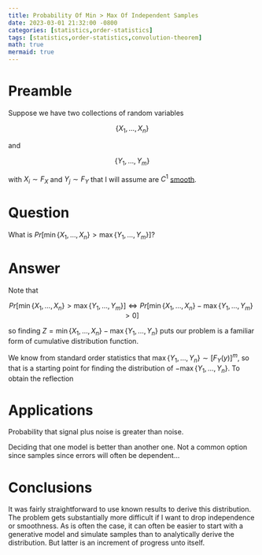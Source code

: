 ```yaml
---
title: Probability Of Min > Max Of Independent Samples
date: 2023-03-01 21:32:00 -0800
categories: [statistics,order-statistics]
tags: [statistics,order-statistics,convolution-theorem]
math: true
mermaid: true
---
```


# Preamble
Suppose we have two collections of random variables 

$$\{X_1, \ldots, X_n \}$$

and

$$\{Y_1, \ldots, Y_m \}$$

with $X_i \sim  F_X$ and $Y_j \sim  F_Y$ that I will assume are $C^1$ [smooth](https://en.wikipedia.org/wiki/Smoothness).


# Question
What is $Pr \left[ \min \{X_1, \ldots, X_n \} > \max \{Y_1, \ldots, Y_m \} \right]$?

# Answer

Note that 

$$Pr \left[ \min \{X_1, \ldots, X_n \} > \max \{Y_1, \ldots, Y_m \} \right] \iff Pr \left[ \min \{X_1, \ldots, X_n \} - \max \{Y_1, \ldots, Y_m \} > 0 \right]$$

so finding $Z = \min \{X_1, \ldots, X_n \} - \max \{Y_1, \ldots, Y_n \}$ puts our problem is a familiar form of cumulative distribution function.

We know from standard order statistics that $\max \{Y_1, \ldots, Y_n \} \sim \left[ F_Y(y) \right]^m$, so that is a starting point for finding the distribution of $- \max \{Y_1, \ldots, Y_n \}$. To obtain the reflection

# Applications

Probability that signal plus noise is greater than noise.

Deciding that one model is better than another one. Not a common option since samples since errors will often be dependent...

# Conclusions

It was fairly straightforward to use known results to derive this distribution. The problem gets substantially more difficult if I want to drop independence or smoothness. As is often the case, it can often be easier to start with a generative model and simulate samples than to analytically derive the distribution. But latter is an increment of progress unto itself.
